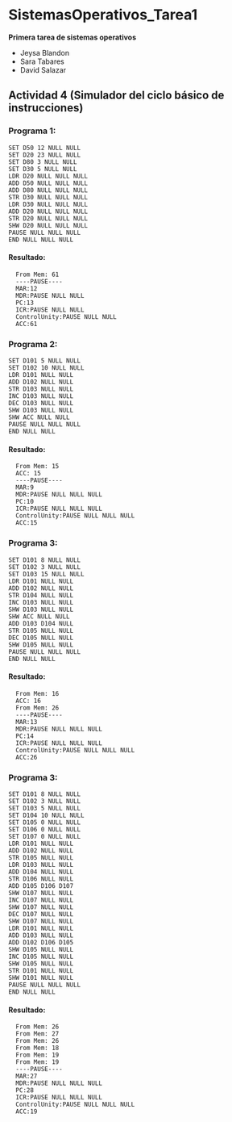 # SistemasOperativos_Tarea1
**Primera tarea de sistemas operativos**

+ Jeysa Blandon
+ Sara Tabares
+ David Salazar

## Actividad 4 (Simulador del ciclo básico de instrucciones)

### Programa 1:

```plaintext
SET D50 12 NULL NULL
SET D20 23 NULL NULL
SET D80 3 NULL NULL
SET D30 5 NULL NULL
LDR D20 NULL NULL NULL
ADD D50 NULL NULL NULL
ADD D80 NULL NULL NULL
STR D30 NULL NULL NULL
LDR D30 NULL NULL NULL
ADD D20 NULL NULL NULL
STR D20 NULL NULL NULL
SHW D20 NULL NULL NULL
PAUSE NULL NULL NULL
END NULL NULL NULL
```
#### Resultado:
```plaintext
  From Mem: 61
  ----PAUSE----
  MAR:12
  MDR:PAUSE NULL NULL
  PC:13
  ICR:PAUSE NULL NULL
  ControlUnity:PAUSE NULL NULL
  ACC:61
```

### Programa 2:

```plaintext
SET D101 5 NULL NULL
SET D102 10 NULL NULL
LDR D101 NULL NULL
ADD D102 NULL NULL
STR D103 NULL NULL
INC D103 NULL NULL  
DEC D103 NULL NULL
SHW D103 NULL NULL
SHW ACC NULL NULL
PAUSE NULL NULL NULL
END NULL NULL
```
#### Resultado:
```plaintext
  From Mem: 15
  ACC: 15
  ----PAUSE----
  MAR:9
  MDR:PAUSE NULL NULL NULL
  PC:10
  ICR:PAUSE NULL NULL NULL
  ControlUnity:PAUSE NULL NULL NULL
  ACC:15
```

### Programa 3:

```plaintext
SET D101 8 NULL NULL
SET D102 3 NULL NULL
SET D103 15 NULL NULL
LDR D101 NULL NULL
ADD D102 NULL NULL
STR D104 NULL NULL
INC D103 NULL NULL
SHW D103 NULL NULL
SHW ACC NULL NULL
ADD D103 D104 NULL
STR D105 NULL NULL
DEC D105 NULL NULL
SHW D105 NULL NULL
PAUSE NULL NULL NULL
END NULL NULL 
```
#### Resultado:
```plaintext
  From Mem: 16
  ACC: 16
  From Mem: 26
  ----PAUSE----
  MAR:13
  MDR:PAUSE NULL NULL NULL
  PC:14
  ICR:PAUSE NULL NULL NULL
  ControlUnity:PAUSE NULL NULL NULL
  ACC:26
```

### Programa 3:

```plaintext
SET D101 8 NULL NULL
SET D102 3 NULL NULL
SET D103 5 NULL NULL
SET D104 10 NULL NULL
SET D105 0 NULL NULL
SET D106 0 NULL NULL
SET D107 0 NULL NULL
LDR D101 NULL NULL
ADD D102 NULL NULL
STR D105 NULL NULL
LDR D103 NULL NULL
ADD D104 NULL NULL
STR D106 NULL NULL
ADD D105 D106 D107
SHW D107 NULL NULL
INC D107 NULL NULL
SHW D107 NULL NULL
DEC D107 NULL NULL
SHW D107 NULL NULL
LDR D101 NULL NULL
ADD D103 NULL NULL
ADD D102 D106 D105
SHW D105 NULL NULL
INC D105 NULL NULL
SHW D105 NULL NULL
STR D101 NULL NULL
SHW D101 NULL NULL
PAUSE NULL NULL NULL
END NULL NULL
```
#### Resultado:
```plaintext
  From Mem: 26
  From Mem: 27
  From Mem: 26
  From Mem: 18
  From Mem: 19
  From Mem: 19
  ----PAUSE----
  MAR:27
  MDR:PAUSE NULL NULL NULL
  PC:28
  ICR:PAUSE NULL NULL NULL
  ControlUnity:PAUSE NULL NULL NULL
  ACC:19
```
